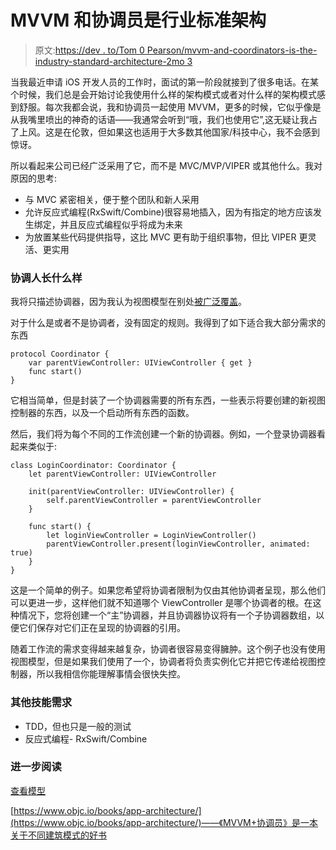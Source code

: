 # MVVM 和协调员是行业标准架构

> 原文:[https://dev . to/Tom 0 Pearson/mvvm-and-coordinators-is-the-industry-standard-architecture-2mo 3](https://dev.to/tom0pearson/mvvm-and-coordinators-is-the-industry-standard-architecture-2mo3)

当我最近申请 iOS 开发人员的工作时，面试的第一阶段就接到了很多电话。在某个时候，我们总是会开始讨论我使用什么样的架构模式或者对什么样的架构模式感到舒服。每次我都会说，我和协调员一起使用 MVVM，更多的时候，它似乎像是从我嘴里喷出的神奇的话语——我通常会听到“哦，我们也使用它”,这无疑让我占了上风。这是在伦敦，但如果这也适用于大多数其他国家/科技中心，我不会感到惊讶。

所以看起来公司已经广泛采用了它，而不是 MVC/MVP/VIPER 或其他什么。我对原因的思考:

*   与 MVC 紧密相关，便于整个团队和新人采用
*   允许反应式编程(RxSwift/Combine)很容易地插入，因为有指定的地方应该发生绑定，并且反应式编程似乎将成为未来
*   为放置某些代码提供指导，这比 MVC 更有助于组织事物，但比 VIPER 更灵活、更实用

### [](#what-a-coordinator-looks-like)协调人长什么样

我将只描述协调器，因为我认为视图模型在别处[被广泛覆盖](https://www.swiftbysundell.com/posts/different-flavors-of-view-models-in-swift)。

对于什么是或者不是协调者，没有固定的规则。我得到了如下适合我大部分需求的东西

```
protocol Coordinator {
    var parentViewController: UIViewController { get }
    func start()
} 
```

它相当简单，但是封装了一个协调器需要的所有东西，一些表示将要创建的新视图控制器的东西，以及一个启动所有东西的函数。

然后，我们将为每个不同的工作流创建一个新的协调器。例如，一个登录协调器看起来类似于:

```
class LoginCoordinator: Coordinator {
    let parentViewController: UIViewController

    init(parentViewController: UIViewController) {
        self.parentViewController = parentViewController
    }

    func start() {
        let loginViewController = LoginViewController()
        parentViewController.present(loginViewController, animated: true)
    }
} 
```

这是一个简单的例子。如果您希望将协调者限制为仅由其他协调者呈现，那么他们可以更进一步，这样他们就不知道哪个 ViewController 是哪个协调者的根。在这种情况下，您将创建一个“主”协调器，并且协调器协议将有一个子协调器数组，以便它们保存对它们正在呈现的协调器的引用。

随着工作流的需求变得越来越复杂，协调者很容易变得臃肿。这个例子也没有使用视图模型，但是如果我们使用了一个，协调者将负责实例化它并把它传递给视图控制器，所以我相信你能理解事情会很快失控。

### [](#other-skills-in-demand)其他技能需求

*   TDD，但也只是一般的测试
*   反应式编程- RxSwift/Combine

### [](#further-reading)进一步阅读

[查看模型](https://www.swiftbysundell.com/posts/different-flavors-of-view-models-in-swift)

[https://www.objc.io/books/app-architecture/](https://www.objc.io/books/app-architecture/)——《MVVM+协调员》是一本关于不同建筑模式的好书